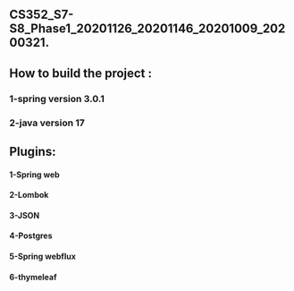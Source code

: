 ##  CS352_S7-S8_Phase1_20201126_20201146_20201009_20200321.

## How to build the project :
### 1-spring version 3.0.1
### 2-java version 17
## Plugins:
#### 1-Spring web
#### 2-Lombok
#### 3-JSON
#### 4-Postgres
#### 5-Spring webflux
#### 6-thymeleaf
